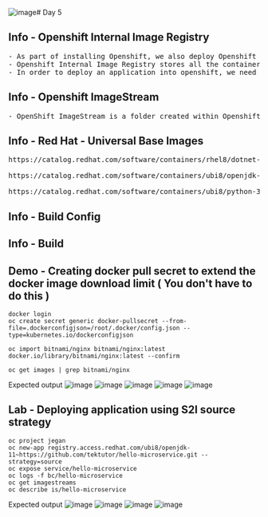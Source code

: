 ![image](https://github.com/user-attachments/assets/cbffbd23-59d4-4d60-a906-138cdd6a8c1b)# Day 5

## Info - Openshift Internal Image Registry
<pre>
- As part of installing Openshift, we also deploy Openshift Internal Image Registry
- Openshift Internal Image Registry stores all the container images
- In order to deploy an application into openshift, we need to have those images in the Openshift's internal image registry
</pre>

## Info - Openshift ImageStream
<pre>
- OpenShift ImageStream is a folder created within Openshift Internal Image Registry to store a single image but multiple versions(tag) can be stored  
</pre>

## Info - Red Hat - Universal Base Images
<pre>
https://catalog.redhat.com/software/containers/rhel8/dotnet-90-runtime/672bc8ce97487bd4c61a1239

https://catalog.redhat.com/software/containers/ubi8/openjdk-17/618bdbf34ae3739687568813

https://catalog.redhat.com/software/containers/ubi8/python-39/6065b24eb92fbda3a4c65d8f
</pre>

## Info - Build Config

## Info - Build

## Demo - Creating docker pull secret to extend the docker image download limit ( You don't have to do this )
```
docker login
oc create secret generic docker-pullsecret --from-file=.dockerconfigjson=/root/.docker/config.json --type=kubernetes.io/dockerconfigjson

oc import bitnami/nginx bitnami/nginx:latest docker.io/library/bitnami/nginx:latest --confirm

oc get images | grep bitnami/nginx
```

Expected output
![image](https://github.com/user-attachments/assets/d8722723-83dc-4bc2-bb13-e61fe2f66239)
![image](https://github.com/user-attachments/assets/f5b579ab-5e79-43b2-a2a3-8960818b57e9)
![image](https://github.com/user-attachments/assets/6a45a067-40c5-482a-a7db-c602a68f2d7a)
![image](https://github.com/user-attachments/assets/66709e35-4c48-454a-b067-046b2f8ff633)
![image](https://github.com/user-attachments/assets/f0fab785-4382-4c9d-88c3-39afc9d6859a)

## Lab - Deploying application using S2I source strategy
```
oc project jegan
oc new-app registry.access.redhat.com/ubi8/openjdk-11~https://github.com/tektutor/hello-microservice.git --strategy=source
oc expose service/hello-microservice
oc logs -f bc/hello-microservice
oc get imagestreams
oc describe is/hello-microservice
```

Expected output
![image](https://github.com/user-attachments/assets/e8ea6c4e-9b32-4c63-87bb-3f57057125fc)
![image](https://github.com/user-attachments/assets/d44f1deb-375a-4ba9-a271-1d1f0b8a6322)
![image](https://github.com/user-attachments/assets/c481c23e-089a-4fe7-8f1f-321335fa9ab5)
![image](https://github.com/user-attachments/assets/2dc1c9aa-aa6b-4668-b404-f73a9786ab95)
